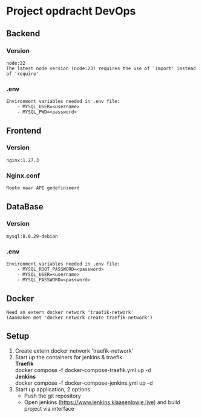 # Project opdracht DevOps

## Backend
### Version 
    node:22
    The latest node version (node:23) requires the use of 'import' instead of 'require'
### .env
    Environment variables needed in .env file:
        - MYSQL_USER=<username>
        - MYSQL_PWD=<password>

## Frontend
### Version
    nginx:1.27.3

### Nginx.conf
    Route naar API gedefinieerd

## DataBase
### Version
    mysql:8.0.29-debian
### .env
    Environment variables needed in .env file:
        - MYSQL_ROOT_PASSWORD=<password>
        - MYSQL_USER=<username>
        - MYSQL_PASSWORD=<password>

## Docker
    Need an extern docker network 'traefik-network'
    (Aanmaken met 'docker network create traefik-network')

## Setup
1. Create extern docker network 'traefik-network'
2. Start up the containers for jenkins & traefik<br>
        **Traefik**<br>
        docker compose -f docker-compose-traefik.yml up -d<br>
        **Jenkins**<br>
        docker compose -f docker-compose-jenkins.yml up -d
3. Start up application, 2 options:
    - Push the git repository
    - Open jenkins (https://www.jenkins.klaasenlowie.live) and build project via interface